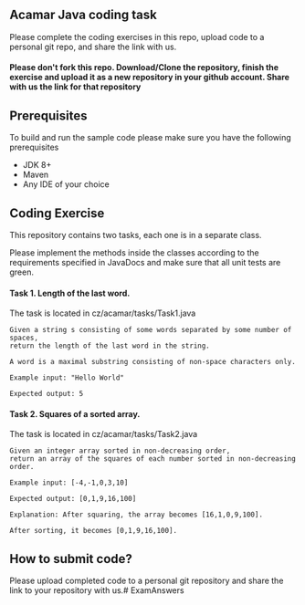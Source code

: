 ## Acamar Java coding task

Please complete the coding exercises in this repo, upload code to a personal git repo, and share the link with us.

#### Please don't fork this repo. Download/Clone the repository, finish the exercise and upload it as a new repository in your github account. Share with us the link for that repository

## Prerequisites
To build and run the sample code please make sure you have the following prerequisites
- JDK 8+
- Maven
- Any IDE of your choice

## Coding Exercise
This repository contains two tasks, each one is in a separate class.

Please implement the methods inside the classes according to the requirements specified in JavaDocs and make sure that all unit tests are green.

#### Task 1. Length of the last word.

The task is located in cz/acamar/tasks/Task1.java

    Given a string s consisting of some words separated by some number of spaces,
    return the length of the last word in the string.
    
    A word is a maximal substring consisting of non-space characters only.
    
    Example input: "Hello World"
    
    Expected output: 5

#### Task 2. Squares of a sorted array.

The task is located in cz/acamar/tasks/Task2.java

    Given an integer array sorted in non-decreasing order,
    return an array of the squares of each number sorted in non-decreasing order.
    
    Example input: [-4,-1,0,3,10]
    
    Expected output: [0,1,9,16,100]
    
    Explanation: After squaring, the array becomes [16,1,0,9,100].
    
    After sorting, it becomes [0,1,9,16,100].

## How to submit code?
Please upload completed code to a personal git repository and share the link to your repository with us.# ExamAnswers
